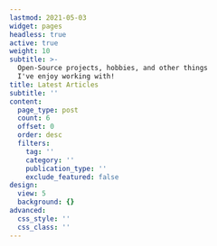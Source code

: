```yaml
---
lastmod: 2021-05-03
widget: pages
headless: true
active: true
weight: 10
subtitle: >-
  Open-Source projects, hobbies, and other things
  I've enjoy working with!
title: Latest Articles
subtitle: ''
content:
  page_type: post
  count: 6
  offset: 0
  order: desc
  filters:
    tag: ''
    category: ''
    publication_type: ''
    exclude_featured: false
design:
  view: 5
  background: {}
advanced:
  css_style: ''
  css_class: ''
---
```

